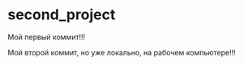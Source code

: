 # second_project

Мой первый коммит!!!

Мой второй коммит, но уже локально, на рабочем компьютере!!!
